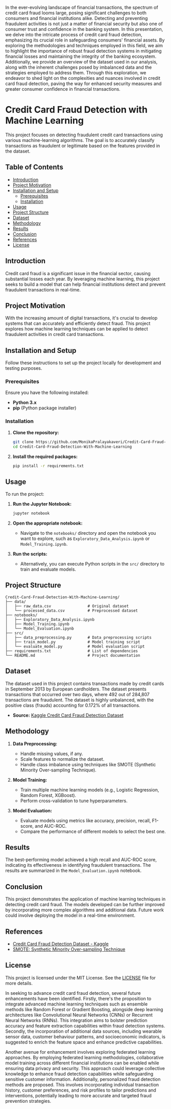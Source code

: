 In the ever-evolving landscape of financial transactions, the spectrum of credit card fraud looms large, posing significant challenges to both consumers and financial institutions alike. Detecting and preventing fraudulent activities is not just a matter of financial security but also one of consumer trust and confidence in the banking system. In this presentation, we delve into the intricate process of credit card fraud detection, emphasizing its crucial role in safeguarding consumers' financial assets. By exploring the methodologies and techniques employed in this field, we aim to highlight the importance of robust fraud detection systems in mitigating financial losses and maintaining the integrity of the banking ecosystem. Additionally, we provide an overview of the dataset used in our analysis, along with the inherent challenges posed by imbalanced data and the strategies employed to address them. Through this exploration, we endeavor to shed light on the complexities and nuances involved in credit card fraud detection, paving the way for enhanced security measures and greater consumer confidence in financial transactions.


# Credit Card Fraud Detection with Machine Learning

This project focuses on detecting fraudulent credit card transactions using various machine-learning algorithms. The goal is to accurately classify transactions as fraudulent or legitimate based on the features provided in the dataset.

## Table of Contents

- [Introduction](#introduction)
- [Project Motivation](#project-motivation)
- [Installation and Setup](#installation-and-setup)
  - [Prerequisites](#prerequisites)
  - [Installation](#installation)
- [Usage](#usage)
- [Project Structure](#project-structure)
- [Dataset](#dataset)
- [Methodology](#methodology)
- [Results](#results)
- [Conclusion](#conclusion)
- [References](#references)
- [License](#license)

## Introduction

Credit card fraud is a significant issue in the financial sector, causing substantial losses each year. By leveraging machine learning, this project seeks to build a model that can help financial institutions detect and prevent fraudulent transactions in real-time.

## Project Motivation

With the increasing amount of digital transactions, it's crucial to develop systems that can accurately and efficiently detect fraud. This project explores how machine learning techniques can be applied to detect fraudulent activities in credit card transactions.

## Installation and Setup

Follow these instructions to set up the project locally for development and testing purposes.

### Prerequisites

Ensure you have the following installed:

- **Python 3.x**
- **pip** (Python package installer)

### Installation

1. **Clone the repository:**
   ```bash
   git clone https://github.com/MonikaPralayakaveri/Credit-Card-Fraud-Detection-With-Machine-Learning.git
   cd Credit-Card-Fraud-Detection-With-Machine-Learning
   ```

2. **Install the required packages:**
   ```bash
   pip install -r requirements.txt
   ```

## Usage

To run the project:

1. **Run the Jupyter Notebook:**
   ```bash
   jupyter notebook
   ```

2. **Open the appropriate notebook:**
   - Navigate to the `notebooks/` directory and open the notebook you want to explore, such as `Exploratory_Data_Analysis.ipynb` or `Model_Training.ipynb`.

3. **Run the scripts:**
   - Alternatively, you can execute Python scripts in the `src/` directory to train and evaluate models.

## Project Structure

```plaintext
Credit-Card-Fraud-Detection-With-Machine-Learning/
├── data/
│   ├── raw_data.csv                # Original dataset
│   └── processed_data.csv          # Preprocessed dataset
├── notebooks/
│   ├── Exploratory_Data_Analysis.ipynb
│   ├── Model_Training.ipynb
│   └── Model_Evaluation.ipynb
├── src/
│   ├── data_preprocessing.py       # Data preprocessing scripts
│   ├── train_model.py              # Model training script
│   └── evaluate_model.py           # Model evaluation script
├── requirements.txt                # List of dependencies
└── README.md                       # Project documentation
```

## Dataset

The dataset used in this project contains transactions made by credit cards in September 2013 by European cardholders. The dataset presents transactions that occurred over two days, where 492 out of 284,807 transactions are fraudulent. The dataset is highly unbalanced, with the positive class (frauds) accounting for 0.172% of all transactions.

- **Source:** [Kaggle Credit Card Fraud Detection Dataset](https://www.kaggle.com/mlg-ulb/creditcardfraud)

## Methodology

1. **Data Preprocessing:**
   - Handle missing values, if any.
   - Scale features to normalize the dataset.
   - Handle class imbalance using techniques like SMOTE (Synthetic Minority Over-sampling Technique).

2. **Model Training:**
   - Train multiple machine learning models (e.g., Logistic Regression, Random Forest, XGBoost).
   - Perform cross-validation to tune hyperparameters.

3. **Model Evaluation:**
   - Evaluate models using metrics like accuracy, precision, recall, F1-score, and AUC-ROC.
   - Compare the performance of different models to select the best one.

## Results

The best-performing model achieved a high recall and AUC-ROC score, indicating its effectiveness in identifying fraudulent transactions. The results are summarized in the `Model_Evaluation.ipynb` notebook.

## Conclusion

This project demonstrates the application of machine learning techniques in detecting credit card fraud. The models developed can be further improved by incorporating more complex algorithms and additional data. Future work could involve deploying the model in a real-time environment.

## References

- [Credit Card Fraud Detection Dataset - Kaggle](https://www.kaggle.com/mlg-ulb/creditcardfraud)
- [SMOTE: Synthetic Minority Over-sampling Technique](https://arxiv.org/abs/1106.1813)

## License

This project is licensed under the MIT License. See the [LICENSE](LICENSE) file for more details.


In seeking to advance credit card fraud detection, several future enhancements have been identified. Firstly, there's the proposition to integrate advanced machine learning techniques such as ensemble methods like Random Forest or Gradient Boosting, alongside deep learning architectures like Convolutional Neural Networks (CNNs) or Recurrent Neural Networks (RNNs). This integration aims to bolster prediction accuracy and feature extraction capabilities within fraud detection systems. Secondly, the incorporation of additional data sources, including wearable sensor data, customer behaviour patterns, and socioeconomic indicators, is suggested to enrich the feature space and enhance predictive capabilities.

Another avenue for enhancement involves exploring federated learning approaches. By employing federated learning methodologies, collaborative model training across different financial institutions can be enabled while ensuring data privacy and security. This approach could leverage collective knowledge to enhance fraud detection capabilities while safeguarding sensitive customer information. Additionally, personalized fraud detection methods are proposed. This involves incorporating individual transaction history, customer preferences, and risk profiles to tailor predictions and interventions, potentially leading to more accurate and targeted fraud prevention strategies.

